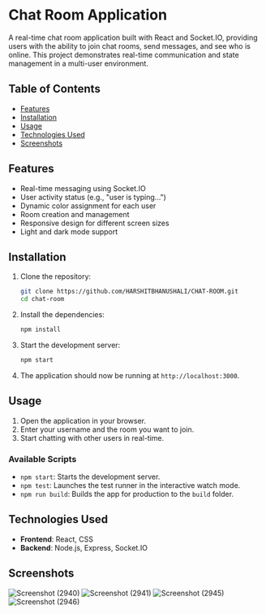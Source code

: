 # Chat Room Application

A real-time chat room application built with React and Socket.IO, providing users with the ability to join chat rooms, send messages, and see who is online. This project demonstrates real-time communication and state management in a multi-user environment.

## Table of Contents

- [Features](#features)
- [Installation](#installation)
- [Usage](#usage)
- [Technologies Used](#technologies-used)
- [Screenshots](#screenshots)


## Features

- Real-time messaging using Socket.IO
- User activity status (e.g., "user is typing...")
- Dynamic color assignment for each user
- Room creation and management
- Responsive design for different screen sizes
- Light and dark mode support


## Installation

1. Clone the repository:

    ```sh
    git clone https://github.com/HARSHITBHANUSHALI/CHAT-ROOM.git
    cd chat-room
    ```

2. Install the dependencies:

    ```sh
    npm install
    ```

3. Start the development server:

    ```sh
    npm start
    ```

4. The application should now be running at `http://localhost:3000`.

## Usage

1. Open the application in your browser.
2. Enter your username and the room you want to join.
3. Start chatting with other users in real-time.

### Available Scripts

- `npm start`: Starts the development server.
- `npm test`: Launches the test runner in the interactive watch mode.
- `npm run build`: Builds the app for production to the `build` folder.

## Technologies Used

- **Frontend**: React, CSS
- **Backend**: Node.js, Express, Socket.IO

## Screenshots

![Screenshot (2940)](https://github.com/user-attachments/assets/c70f10b1-ae79-4310-9d75-8a43aa22bee1)
![Screenshot (2941)](https://github.com/user-attachments/assets/9d495363-dae0-4d58-8083-45f036120389)
![Screenshot (2945)](https://github.com/user-attachments/assets/7bdaf093-b40c-479f-b1dc-5edccf130627)
![Screenshot (2946)](https://github.com/user-attachments/assets/4e0e61d2-19dd-41cc-a94b-0f894fedb7e0)

